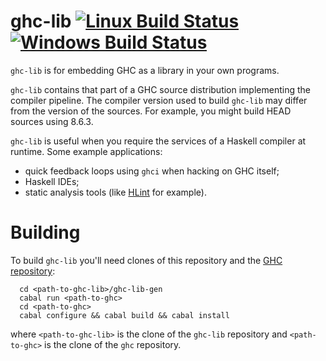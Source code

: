 # ghc-lib [![Linux Build Status](https://img.shields.io/travis/digital-asset/ghc-lib/master.svg?label=Linux%20%26%20Mac%20builds)](https://travis-ci.org/digital-asset/ghc-lib)  [![Windows Build Status](https://img.shields.io/appveyor/ci/shayne-fletcher-da/ghc-lib/master.svg?label=Windows%20build)](https://ci.appveyor.com/project/shayne-fletcher-da/ghc-lib)

`ghc-lib` is for embedding GHC as a library in your own programs.

`ghc-lib` contains that part of a GHC source distribution implementing the compiler pipeline. The compiler version used to build `ghc-lib` may differ from the version of the sources. For example, you might build HEAD sources using 8.6.3.

`ghc-lib` is useful when you require the services of a Haskell compiler at runtime. Some example applications:
  - quick feedback loops using `ghci` when hacking on GHC itself;
  - Haskell IDEs;
  - static analysis tools (like [HLint](https://github.com/ndmitchell/hlint) for example).

# Building

To build `ghc-lib` you'll need clones of this repository and the [GHC repository](https://git.haskell.org/ghc.git):
```
  cd <path-to-ghc-lib>/ghc-lib-gen
  cabal run <path-to-ghc>
  cd <path-to-ghc>
  cabal configure && cabal build && cabal install
```
where `<path-to-ghc-lib>` is the clone of the `ghc-lib` repository and `<path-to-ghc>` is the clone of the `ghc` repository.
